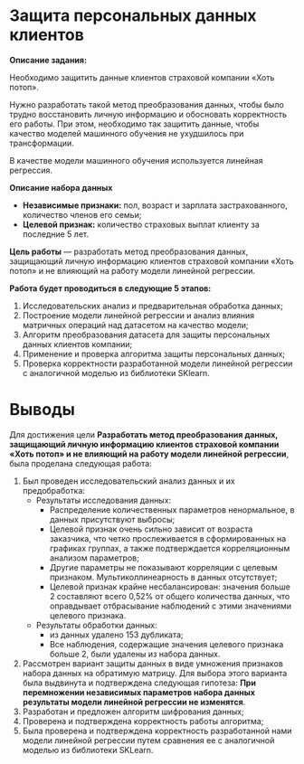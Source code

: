# Защита персональных данных клиентов

**Описание задания:**

Необходимо защитить данные клиентов страховой компании «Хоть потоп».

Нужно разработать такой метод преобразования данных, чтобы было трудно восстановить личную информацию и обосновать корректность его работы. При этом, необходимо так защитить данные, чтобы качество моделей машинного обучения не ухудшилось при трансформации.

В качестве модели машинного обучения используется линейная регрессия.

**Описание набора данных**

-   **Независимые признаки:**  пол, возраст и зарплата застрахованного, количество членов его семьи;
-   **Целевой признак:**  количество страховых выплат клиенту за последние 5 лет.

**Цель работы**  — разработать метод преобразования данных, защищающий личную информацию клиентов страховой компании «Хоть потоп» и не влияющий на работу модели линейной регрессии.

**Работа будет проводиться в следующие 5 этапов:**

1.  Исследовательских анализ и предварительная обработка данных;
2.  Построение модели линейной регрессии и анализ влияния матричных операций над датасетом на качество модели;
3.  Алгоритм преобразования датасета для защиты персональных данных клиентов компании;
4.  Применение и проверка алгоритма защиты персональных данных;
5.  Проверка корректности разработанной модели линейной регрессии с аналогичной моделью из библиотеки SKlearn.

# Выводы

Для достижения цели  **Разработать метод преобразования данных, защищающий личную информацию клиентов страховой компании «Хоть потоп» и не влияющий на работу модели линейной регрессии**, была проделана следующая работа:

1.  Был проведен исследовательский анализ данных и их предобработка:
    -   Результаты исследования данных:
        -   Распределение количественных параметров ненормальное, в данных присутствуют выбросы;
        -   Целевой признак очень сильно зависит от возраста заказчика, что четко прослеживается в сформированных на графиках группах, а также подтверждается корреляционным анализом параметров;
        -   Другие параметры не показывают корреляции с целевым признаком. Мультиколлинеарность в данных отсутствует;
        -   Целевой признак крайне несбалансирован: значения больше 2 составляют всего 0,52% от общего количества данных, что оправдывает отбрасывание наблюдений с этими значениями целевого признака.
    -   Результаты обработки данных:
        -   из данных удалено 153 дубликата;
        -   Все наблюдения, содержащие значения целевого признака больше 2, были удалены из набора данных.
2.  Рассмотрен вариант защиты данных в виде умножения признаков набора данных на обратимую матрицу. Для выбора этого варианта была выдвинута и подтверждена следующая гипотеза:  **При перемножении независимых параметров набора данных результаты модели линейной регрессии не изменятся**.
3.  Разработан и предложен алгоритм шифрования данных;
4.  Проверена и подтверждена корректность работы алгоритма;
5.  Была проверена и подтверждена корректность разработанной нами модели линейной регрессии путем сравнения ее с аналогичной моделью из библиотеки SKLearn.
